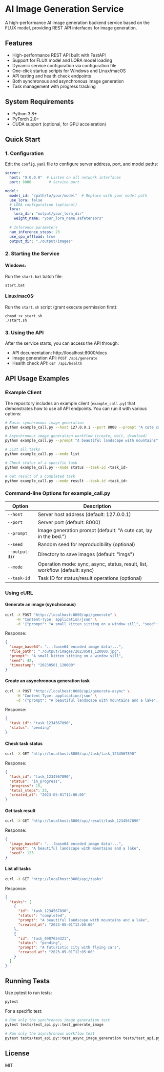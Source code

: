 # AI Image Generation Service

A high-performance AI image generation backend service based on the FLUX model, providing REST API interfaces for image generation.

## Features

- High-performance REST API built with FastAPI
- Support for FLUX model and LORA model loading
- Dynamic service configuration via configuration file
- One-click startup scripts for Windows and Linux/macOS
- API testing and health check endpoints
- Both synchronous and asynchronous image generation
- Task management with progress tracking

## System Requirements

- Python 3.8+
- PyTorch 2.0+
- CUDA support (optional, for GPU acceleration)

## Quick Start

### 1. Configuration

Edit the `config.yaml` file to configure server address, port, and model paths:

```yaml
server:
  host: "0.0.0.0"  # Listen on all network interfaces
  port: 8000        # Service port

model:
  model_id: "/path/to/your/model"  # Replace with your model path
  use_lora: false
  # LORA configuration (optional)
  lora:
    lora_dir: "output/your_lora_dir"
    weight_name: "your_lora_name.safetensors"
  
  # Inference parameters
  num_inference_steps: 23
  use_cpu_offload: true
  output_dir: "./output/images"
```

### 2. Starting the Service

#### Windows:

Run the `start.bat` batch file:

```
start.bat
```

#### Linux/macOS:

Run the `start.sh` script (grant execute permission first):

```
chmod +x start.sh
./start.sh
```

### 3. Using the API

After the service starts, you can access the API through:

- API documentation: http://localhost:8000/docs
- Image generation API: `POST /api/generate`
- Health check API: `GET /api/health`

## API Usage Examples

### Example Client

The repository includes an example client (`example_call.py`) that demonstrates how to use all API endpoints. You can run it with various options:

```bash
# Basic synchronous image generation
python example_call.py --host 127.0.0.1 --port 8000 --prompt "A cute cat, lay in the bed." --mode sync

# Asynchronous image generation workflow (create, wait, download)
python example_call.py --prompt "A beautiful landscape with mountains" --mode workflow

# List all tasks
python example_call.py --mode list

# Check status of a specific task
python example_call.py --mode status --task-id <task_id>

# Get result of a completed task
python example_call.py --mode result --task-id <task_id>
```

### Command-line Options for example_call.py

| Option | Description |
|--------|-------------|
| `--host` | Server host address (default: 127.0.0.1) |
| `--port` | Server port (default: 8000) |
| `--prompt` | Image generation prompt (default: "A cute cat, lay in the bed.") |
| `--seed` | Random seed for reproducibility (optional) |
| `--output-dir` | Directory to save images (default: "imgs") |
| `--mode` | Operation mode: sync, async, status, result, list, workflow (default: sync) |
| `--task-id` | Task ID for status/result operations (optional) |

### Using cURL

#### Generate an image (synchronous)

```bash
curl -X POST "http://localhost:8000/api/generate" \
     -H "Content-Type: application/json" \
     -d '{"prompt": "A small kitten sitting on a window sill", "seed": 42}'
```

Response:
```json
{
  "image_base64": "...(base64 encoded image data)...",
  "file_path": "./output/images/20230501_120000.jpg",
  "prompt": "A small kitten sitting on a window sill",
  "seed": 42,
  "timestamp": "20230501_120000"
}
```

#### Create an asynchronous generation task

```bash
curl -X POST "http://localhost:8000/api/generate-async" \
     -H "Content-Type: application/json" \
     -d '{"prompt": "A beautiful landscape with mountains and a lake", "seed": 123}'
```

Response:
```json
{
  "task_id": "task_1234567890",
  "status": "pending"
}
```

#### Check task status

```bash
curl -X GET "http://localhost:8000/api/task/task_1234567890"
```

Response:
```json
{
  "task_id": "task_1234567890",
  "status": "in_progress",
  "progress": 15,
  "total_steps": 23,
  "created_at": "2023-05-01T12:00:00"
}
```

#### Get task result

```bash
curl -X GET "http://localhost:8000/api/result/task_1234567890"
```

Response:
```json
{
  "image_base64": "...(base64 encoded image data)...",
  "prompt": "A beautiful landscape with mountains and a lake",
  "seed": 123
}
```

#### List all tasks

```bash
curl -X GET "http://localhost:8000/api/tasks"
```

Response:
```json
{
  "tasks": [
    {
      "id": "task_1234567890",
      "status": "completed",
      "prompt": "A beautiful landscape with mountains and a lake",
      "created_at": "2023-05-01T12:00:00"
    },
    {
      "id": "task_0987654321",
      "status": "pending",
      "prompt": "A futuristic city with flying cars",
      "created_at": "2023-05-01T12:05:00"
    }
  ]
}
```

## Running Tests

Use pytest to run tests:

```bash
pytest
```

For a specific test:

```bash
# Run only the synchronous image generation test
pytest tests/test_api.py::test_generate_image

# Run only the asynchronous workflow test
pytest tests/test_api.py::test_async_image_generation tests/test_api.py::test_task_progress_and_download
```

## License

MIT 